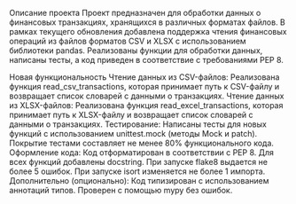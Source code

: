Описание проекта
Проект предназначен для обработки данных о финансовых транзакциях, хранящихся в различных форматах файлов. В рамках текущего обновления добавлена поддержка чтения финансовых операций из файлов форматов CSV и XLSX с использованием библиотеки pandas. Реализованы функции для обработки данных, написаны тесты, а код приведен в соответствие с требованиями PEP 8.

Новая функциональность
Чтение данных из CSV-файлов:
Реализована функция read_csv_transactions, которая принимает путь к CSV-файлу и возвращает список словарей с данными о транзакциях.
Чтение данных из XLSX-файлов:
Реализована функция read_excel_transactions, которая принимает путь к XLSX-файлу и возвращает список словарей с данными о транзакциях.
Тестирование:
Написаны тесты для новых функций с использованием unittest.mock (методы Mock и patch).
Покрытие тестами составляет не менее 80% функционального кода.
Оформление кода:
Код отформатирован в соответствии с PEP 8.
Для всех функций добавлены docstring.
При запуске flake8 выдается не более 5 ошибок.
При запуске isort изменяется не более 1 импорта.
Дополнительно (опционально):
Код типизирован с использованием аннотаций типов.
Проверен с помощью mypy без ошибок.

